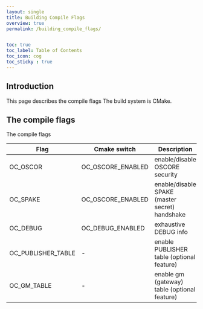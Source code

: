 ```yaml
---
layout: single
title: Building Compile Flags
overview: true
permalink: /building_compile_flags/


toc: true
toc_label: Table of Contents
toc_icon: cog
toc_sticky : true
---
```


## Introduction

This page describes the compile flags
The build system is CMake.

## The compile flags

The compile flags

| Flag         | Cmake switch   |  Description |
| -------------- | -------------- |--------------|
| OC_OSCOR       | OC_OSCORE_ENABLED | enable/disable OSCORE security |
| OC_SPAKE       | OC_OSCORE_ENABLED | enable/disable SPAKE (master secret) handshake |
| OC_DEBUG       | OC_DEBUG_ENABLED | exhaustive DEBUG info |
| OC_PUBLISHER_TABLE | - | enable PUBLISHER table (optional feature) |
| OC_GM_TABLE  | - | enable gm (gateway) table (optional feature) |
